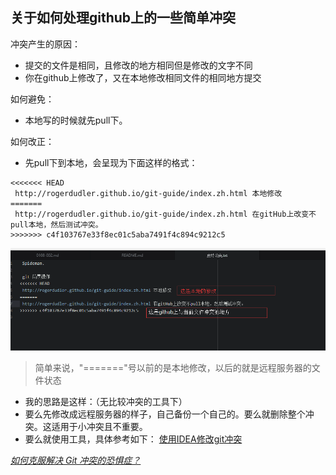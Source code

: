 ## 关于如何处理github上的一些简单冲突
冲突产生的原因：
- 提交的文件是相同，且修改的地方相同但是修改的文字不同
- 你在github上修改了，又在本地修改相同文件的相同地方提交  

如何避免：
- 本地写的时候就先pull下。

如何改正：
- 先pull下到本地，会呈现为下面这样的格式：

```
<<<<<<< HEAD
 http://rogerdudler.github.io/git-guide/index.zh.html 本地修改
=======
 http://rogerdudler.github.io/git-guide/index.zh.html 在gitHub上改变不pull本地，然后测试冲突。
>>>>>>> c4f103767e33f8ec01c5aba7491f4c894c9212c5
```
![图片格式](../picture/0109-003.png)
>简单来说，"======="号以前的是本地修改，以后的就是远程服务器的文件状态

- 我的思路是这样：（无比较冲突的工具下）
- 要么先修改成远程服务器的样子，自己备份一个自己的。要么就删除整个冲突。这适用于小冲突且不重要。
- 要么就使用工具，具体参考如下：
    [使用IDEA修改git冲突][1]

*[如何克服解决 Git 冲突的恐惧症？][2]*



[1]:https://www.zhihu.com/question/21215715/answer/201900253
[2]:https://www.zhihu.com/question/27507789/answer/201901826
